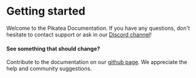 # Getting started
Welcome to the Pikatea Documentation. If you have any questions, don't hesitate to contact support or ask in our [Discord channel](https://www.pikatea.com/discord)! 

<!-- # Basic Usage

Most of our devices are used the same way and use the same software. Unless the keyboard is listed to the left, you can follow the [Basic Usage Guide]() to learn how to use and configure your device!

# Universal Assembly Guide

Most of our keyboards are built the same way. If the keyboard isn't listed below, you can follow the Universal Guide

# Examples
We've got a large list of examples on how you can setup and use your macropad or device. We love hearing how our customers use their devices and if it's something new we create an example! -->

<!-- View them all in the sidebar to the left. -->

#### See something that should change?
Contribute to the documentation on our [github page](https://github.com/JackPikatea/pikatea-documentation). We appreciate the help and community suggestions.